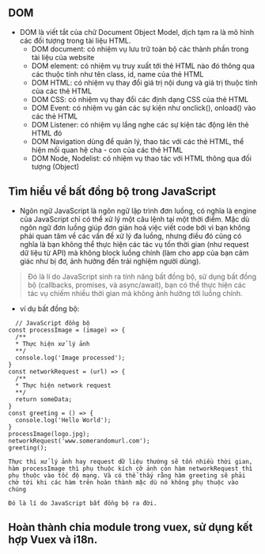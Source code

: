 ## DOM
- DOM là viết tắt của chữ Document Object Model, dịch tạm ra là mô hình các đối tượng trong tài liệu HTML. 
  - DOM document: có nhiệm vụ lưu trữ toàn bộ các thành phần trong tài liệu của website
  - DOM element: có nhiệm vụ truy xuất tới thẻ HTML nào đó thông qua các thuộc tính như tên class, id, name của thẻ HTML
  - DOM HTML: có nhiệm vụ thay đổi giá trị nội dung và giá trị thuộc tính của các thẻ HTML
  - DOM CSS: có nhiệm vụ thay đổi các định dạng CSS của thẻ HTML
  - DOM Event: có nhiệm vụ gán các sự kiện như onclick(), onload() vào các thẻ HTML
  - DOM Listener: có nhiệm vụ lắng nghe các sự kiện tác động lên thẻ HTML đó
  - DOM Navigation dùng để quản lý, thao tác với các thẻ HTML, thể hiện mối quan hệ cha - con của các thẻ HTML
  - DOM Node, Nodelist: có nhiệm vụ thao tác với HTML thông qua đối tượng (Object)
## Tìm hiểu về bất đồng bộ trong JavaScript
- Ngôn ngữ JavaScript là ngôn ngữ lập trình đơn luồng, có nghĩa là engine của JavaScript chỉ có thể xử lý một câu lệnh tại một thời điểm. Mặc dù ngôn ngữ đơn luồng giúp đơn giản hoá việc viết code bởi vì bạn không phải quan tâm về các vấn đề xử lý đa luồng, nhưng điều đó cũng có nghĩa là bạn không thể thực hiện các tác vụ tốn thời gian (như request dữ liệu từ API) mà không block luồng chính (làm cho app của bạn cảm giác như bị đơ, ảnh hưởng đến trải nghiệm người dùng).
> Đó là lí do JavaScript sinh ra tính năng bất đồng bộ, sử dụng bất đồng bộ (callbacks, promises, và async/await), bạn có thể thực hiện các tác vụ chiếm nhiều thời gian mà không ảnh hưởng tới luồng chính.
- ví dụ bất đồng bộ: 
```
  // JavaScript đồng bộ
const processImage = (image) => {
  /**
  * Thực hiện xử lý ảnh
  **/
  console.log('Image processed');
}
const networkRequest = (url) => {
  /**
  * Thực hiện network request
  **/
  return someData;
}
const greeting = () => {
  console.log('Hello World');
}
processImage(logo.jpg);
networkRequest('www.somerandomurl.com');
greeting();
```
`Thực thi xử lý ảnh hay request dữ liệu thường sẽ tốn nhiều thời gian, hàm processImage thì phụ thuộc kích cỡ ảnh còn hàm networkRequest thì phụ thuộc vào tốc độ mạng. Và có thể thấy rằng hàm greeting sẽ phải chờ tới khi các hàm trên hoàn thành mặc dù nó không phụ thuộc vào chúng`

`Đó là lí do JavaScript bất đồng bộ ra đời.`
## Hoàn thành chia module trong vuex, sử dụng kết hợp Vuex và i18n.
